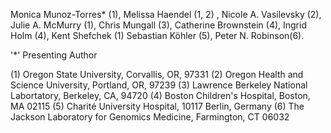 Monica Munoz-Torres* (1), Melissa Haendel (1, 2) , Nicole A. Vasilevsky (2), Julie A. McMurry (1), Chris Mungall (3), Catherine Brownstein (4), Ingrid Holm (4), Kent Shefchek (1) Sebastian Köhler (5), Peter N. Robinson(6).

'*' Presenting Author

(1) Oregon State University, Corvallis, OR, 97331
(2) Oregon Health and Science University, Portland, OR, 97239
(3) Lawrence Berkeley National Labortatory, Berkeley, CA, 94720
(4) Boston Children's Hospital, Boston, MA 02115
(5) Charité University Hospital, 10117 Berlin, Germany
(6) The Jackson Laboratory for Genomics Medicine, Farmington, CT 06032
